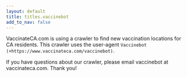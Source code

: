 ```yaml
---
layout: default
title: titles.vaccinebot
add_to_nav: false
---
```


VaccinateCA.com is using a crawler to find new vaccination locations for CA
residents. This crawler uses the user-agent `Vaccinebot
(+https://www.vaccinateca.com/vaccinebot)`.

If you have questions about our crawler, please email vaccinebot at
vaccinateca.com. Thank you!
